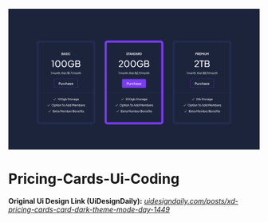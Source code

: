 ![pricing_cards_ui_coding_1366x768_poster](./git-images/pricing_cards_ui_coding_1366x768_poster.png)

# Pricing-Cards-Ui-Coding

**Original Ui Design Link (UiDesignDaily):** *[uidesigndaily.com/posts/xd-pricing-cards-card-dark-theme-mode-day-1449](https://uidesigndaily.com/posts/xd-pricing-cards-card-dark-theme-mode-day-1449)*